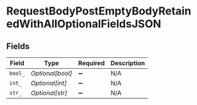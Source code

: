 # RequestBodyPostEmptyBodyRetainedWithAllOptionalFieldsJSON


## Fields

| Field              | Type               | Required           | Description        |
| ------------------ | ------------------ | ------------------ | ------------------ |
| `bool_`            | *Optional[bool]*   | :heavy_minus_sign: | N/A                |
| `int_`             | *Optional[int]*    | :heavy_minus_sign: | N/A                |
| `str_`             | *Optional[str]*    | :heavy_minus_sign: | N/A                |